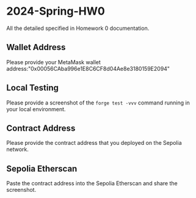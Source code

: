 # 2024-Spring-HW0

All the detailed specified in Homework 0 documentation.

## Wallet Address
Please provide your MetaMask wallet address:"0x00056CAba996e1E8C6CF8d04Ae8e3180159E2094"

## Local Testing
Please provide a screenshot of the `forge test -vvv` command running in your local environment.

## Contract Address
Please provide the contract address that you deployed on the Sepolia network.

## Sepolia Etherscan
Paste the contract address into the Sepolia Etherscan and share the screenshot.
